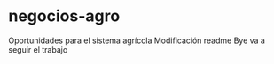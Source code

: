 # negocios-agro
Oportunidades para el sistema agrícola
Modificación readme
Bye
va a seguir el trabajo